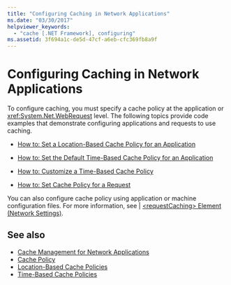 ```yaml
---
title: "Configuring Caching in Network Applications"
ms.date: "03/30/2017"
helpviewer_keywords: 
  - "cache [.NET Framework], configuring"
ms.assetid: 3f694a1c-de5d-47cf-a6eb-cfc369fb8a9f
---
```

# Configuring Caching in Network Applications
To configure caching, you must specify a cache policy at the application or <xref:System.Net.WebRequest> level. The following topics provide code examples that demonstrate configuring applications and requests to use caching.  
  
- [How to: Set a Location-Based Cache Policy for an Application](how-to-set-a-location-based-cache-policy-for-an-application.md)  
  
- [How to: Set the Default Time-Based Cache Policy for an Application](how-to-set-the-default-time-based-cache-policy-for-an-application.md)  
  
- [How to: Customize a Time-Based Cache Policy](how-to-customize-a-time-based-cache-policy.md)  
  
- [How to: Set Cache Policy for a Request](how-to-set-cache-policy-for-a-request.md)  
  
 You can also configure cache policy using application or machine configuration files. For more information, see &#124; [\<requestCaching> Element (Network Settings)](../configure-apps/file-schema/network/requestcaching-element-network-settings.md).  
  
## See also

- [Cache Management for Network Applications](cache-management-for-network-applications.md)
- [Cache Policy](cache-policy.md)
- [Location-Based Cache Policies](location-based-cache-policies.md)
- [Time-Based Cache Policies](time-based-cache-policies.md)
